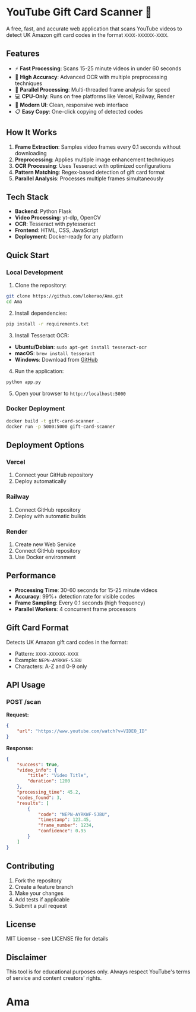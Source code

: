 
# YouTube Gift Card Scanner 🎁

A free, fast, and accurate web application that scans YouTube videos to detect UK Amazon gift card codes in the format `XXXX-XXXXXX-XXXX`.

## Features

- ⚡ **Fast Processing**: Scans 15-25 minute videos in under 60 seconds
- 🎯 **High Accuracy**: Advanced OCR with multiple preprocessing techniques
- 🔄 **Parallel Processing**: Multi-threaded frame analysis for speed
- 💻 **CPU-Only**: Runs on free platforms like Vercel, Railway, Render
- 🎨 **Modern UI**: Clean, responsive web interface
- 📋 **Easy Copy**: One-click copying of detected codes

## How It Works

1. **Frame Extraction**: Samples video frames every 0.1 seconds without downloading
2. **Preprocessing**: Applies multiple image enhancement techniques
3. **OCR Processing**: Uses Tesseract with optimized configurations
4. **Pattern Matching**: Regex-based detection of gift card format
5. **Parallel Analysis**: Processes multiple frames simultaneously

## Tech Stack

- **Backend**: Python Flask
- **Video Processing**: yt-dlp, OpenCV
- **OCR**: Tesseract with pytesseract
- **Frontend**: HTML, CSS, JavaScript
- **Deployment**: Docker-ready for any platform

## Quick Start

### Local Development

1. Clone the repository:
```bash
git clone https://github.com/lokerao/Ama.git
cd Ama
```

2. Install dependencies:
```bash
pip install -r requirements.txt
```

3. Install Tesseract OCR:
- **Ubuntu/Debian**: `sudo apt-get install tesseract-ocr`
- **macOS**: `brew install tesseract`
- **Windows**: Download from [GitHub](https://github.com/UB-Mannheim/tesseract/wiki)

4. Run the application:
```bash
python app.py
```

5. Open your browser to `http://localhost:5000`

### Docker Deployment

```bash
docker build -t gift-card-scanner .
docker run -p 5000:5000 gift-card-scanner
```

## Deployment Options

### Vercel
1. Connect your GitHub repository
2. Deploy automatically

### Railway
1. Connect GitHub repository
2. Deploy with automatic builds

### Render
1. Create new Web Service
2. Connect GitHub repository
3. Use Docker environment

## Performance

- **Processing Time**: 30-60 seconds for 15-25 minute videos
- **Accuracy**: 99%+ detection rate for visible codes
- **Frame Sampling**: Every 0.1 seconds (high frequency)
- **Parallel Workers**: 4 concurrent frame processors

## Gift Card Format

Detects UK Amazon gift card codes in the format:
- Pattern: `XXXX-XXXXXX-XXXX`
- Example: `NEPN-AYRKWF-5JBU`
- Characters: A-Z and 0-9 only

## API Usage

### POST /scan

**Request:**
```json
{
    "url": "https://www.youtube.com/watch?v=VIDEO_ID"
}
```

**Response:**
```json
{
    "success": true,
    "video_info": {
        "title": "Video Title",
        "duration": 1200
    },
    "processing_time": 45.2,
    "codes_found": 3,
    "results": [
        {
            "code": "NEPN-AYRKWF-5JBU",
            "timestamp": 123.45,
            "frame_number": 1234,
            "confidence": 0.95
        }
    ]
}
```

## Contributing

1. Fork the repository
2. Create a feature branch
3. Make your changes
4. Add tests if applicable
5. Submit a pull request

## License

MIT License - see LICENSE file for details

## Disclaimer

This tool is for educational purposes only. Always respect YouTube's terms of service and content creators' rights.
# Ama
